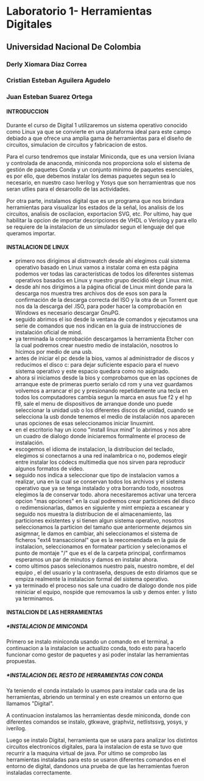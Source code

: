 # Laboratorio 1- Herramientas Digitales
## Universidad Nacional De Colombia
### Derly Xiomara Diaz Correa
### Cristian Esteban Aguilera Agudelo
### Juan Esteban Suarez Ortega


#### INTRODUCCION 
Durante el curso de  Digital 1 utilizaremos un sistema operativo conocido como Linux ya que se convierte en una plataforma ideal para este campo debiado a que ofrece una amplia gama de herramientas para el diseño de circuitos, simulacion de circuitos y fabricacion de estos.


Para el curso tendremos que instalar Miniconda, que es una version liviana y controlada de anaconda, miniconda nos proporciona solo el sistema de gestión de paquetes Conda y un conjunto mínimo de paquetes esenciales, es por ello, que  debemos instalar los demas paquetes  segun sea lo necesario, en nuestro caso Iverilog y Yosys que son herramientras que nos seran utlies para el desaroollo de las actividades.

Por otra parte, instalamos  digital que es un programa  que nos brindara herramientas para visualizar los estados de la señal, los analisis de los circuitos, analisis de oscilacion, exportacion SVG, etc. Por ultimo, hay que habilitar la opcion de importar descripciones de VHDL o Veriolog y para ello se requiere de la instalacion de un simulador segun el lenguaje del que queramos importar. 


#### INSTALACION DE LINUX 

* primero nos dirigimos al distrowatch desde ahí elegimos cuál sistema operativo basado en Linux vamos a instalar coma en esta página podemos ver todas las características de todos los diferentes sistemas operativos basados en Linux y nuestro grupo decidió elegir Linux mint.
* desde ahí nos dirigimos a la página oficial de Linux mint donde para la descarga nos muestra tres archivos dos de esos son para la confirmación de la descarga correcta del ISO y la otra de un Torrent que nos da la descarga del .ISO, para poder hacer la comprobación en Windows es necesario descargar GnuPG.
* seguido abrimos el iso desde la ventana de comandos y ejecutamos una serie de comandos que nos indican en la guia de instrucciones de instalación oficial de mind.
* ya terminada la comprobación descargamos la herramienta Etcher con la cual podremos crear nuestro medio de instalación, nosotros lo hicimos por medio de una usb.
* antes de iniciar el pc desde la bios, vamos al administrador de discos y reducimos el disco c:  para dejar suficiente espacio para el nuevo sistema operativo y este espacio quedara como no asignado.
* ahora si iniciamos desde la bios y comprobamos que en las opciones de arranque este de primeras puerto serialo cd rom y una vez guardamos volvemos a arrancar el pc y presionando repetidamente una tecla en todos los computadores cambia segun la marca en asus fue f2 y el hp f9, sale el menu de dispositivos de arranque donde uno puede seleccionar la unidad usb o los diferentes discos de unidad, cuando se selecciona la usb donde tenemos el medio de instalación nos aparecen unas opciones de esas seleccionamos iniciar linuxmint.
* en el escritorio hay un icono "install linux mind" lo abrimos y nos abre un cuadro de dialogo donde iniciaremos formalmente el proceso de instalación.
* escogemos el idioma de instalacion, la distribucion del teclado, elegimos si conectarnos a una red inalambrica o no, podemos elegir entre instalar los códecs multimedia que nos sirven para reproducir algunos formatos de video.
* seguido nos indica a seleccionar que tipo de instalacion vamos a realizar, una en la cual se conservan todos los archivos y el sistema operativo que ya se tenga instalado y otra borrando todo, nosotros elegimos la  de conservar todo. ahora necesitaremos activar una tercera opcion "mas opciones" en la cual podremos crear particiones del disco o redimensionarlas, damos en siguiente y mint empieza a escanear y seguido nos muestra la distribucion de el almacenamiento, las particiones existentes y si tienen algun sistema operativo, nosotros seleccionamos la particion del tamaño que anteriormente dejamos sin asigmnar, le damos en cambiar, ahi seleccionamos el sistema de ficheros "ext4 transaccional" que es la reecomendada en la guia de instalacion, seleccionamos en formatear particion y selecionamos el punto de montaje "/" que es el de la carpeta principal, confirmamos esperamos un par de minutos y damos en instalar ahora.
* como ultimos pasos selecionamos nuestro pais, nuestro nombre, el del equipo , el del usuario y la contraseña, despues de esto diriamos que se empiza realmente la instalacion formal del sistema operativo.
* ya terminado el proceso nos sale una cuadro de dialogo donde nos pide reiniciar el equipo, nospide que removamos la usb y demos enter. y listo ya terminamos.




#### INSTALCION DE LAS HERRAMIENTAS
##### *INSTALACION DE MINICONDA

Primero se instalo miniconda usando un comando en el terminal, a continuacion a la instalacion se actualizo conda, todo esto para hacerlo funcionar como gestor de paquetes y asi poder instalar las herramientas propuestas.

##### *INSTALACION DEL RESTO DE HERRAMIENTAS CON CONDA

Ya teniendo el conda instalado lo usamos para instalar cada una de las herramientas, abriendo un terminal y en este creamos un entorno que llamamos "Digital".

A continuacion instalamos las herramientas desde miniconda, donde con diferentes comandos se instalo, gtkwave, graphviz, netlistssvg, yosys, y iverilog.

Luego se instalo Digital, herramienta que se usara para analizar los distintos circuitos electronicos digitales, para la instalacion de esta se tuvo que recurrir a la maquina virtual de java.
Por ultimo se comprobo las herramientas instaladas para esto se usaron diferentes comandos en el entorno de digital, dandonos una prueba de que las herramientas fueron instaladas correctamente.



                                                                    
